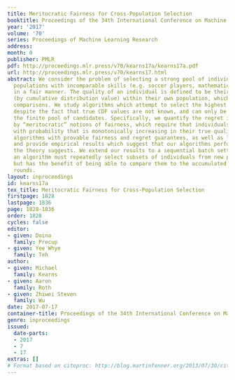 ```yaml
---
title: Meritocratic Fairness for Cross-Population Selection
booktitle: Proceedings of the 34th International Conference on Machine Learning
year: '2017'
volume: '70'
series: Proceedings of Machine Learning Research
address: 
month: 0
publisher: PMLR
pdf: http://proceedings.mlr.press/v70/kearns17a/kearns17a.pdf
url: http://proceedings.mlr.press/v70/kearns17.html
abstract: We consider the problem of selecting a strong pool of individuals from several
  populations with incomparable skills (e.g. soccer players, mathematicians, and singers)
  in a fair manner. The quality of an individual is defined to be their relative rank
  (by cumulative distribution value) within their own population, which permits cross-population
  comparisons. We study algorithms which attempt to select the highest quality subset
  despite the fact that true CDF values are not known, and can only be estimated from
  the finite pool of candidates. Specifically, we quantify the regret in quality imposed
  by “meritocratic” notions of fairness, which require that individuals are selected
  with probability that is monotonically increasing in their true quality. We give
  algorithms with provable fairness and regret guarantees, as well as lower bounds,
  and provide empirical results which suggest that our algorithms perform better than
  the theory suggests. We extend our results to a sequential batch setting, in which
  an algorithm must repeatedly select subsets of individuals from new pools of applicants,
  but has the benefit of being able to compare them to the accumulated data from previous
  rounds.
layout: inproceedings
id: kearns17a
tex_title: Meritocratic Fairness for Cross-Population Selection
firstpage: 1828
lastpage: 1836
page: 1828-1836
order: 1828
cycles: false
editor:
- given: Doina
  family: Precup
- given: Yee Whye
  family: Teh
author:
- given: Michael
  family: Kearns
- given: Aaron
  family: Roth
- given: Zhiwei Steven
  family: Wu
date: 2017-07-17
container-title: Proceedings of the 34th International Conference on Machine Learning
genre: inproceedings
issued:
  date-parts:
  - 2017
  - 7
  - 17
extras: []
# Format based on citeproc: http://blog.martinfenner.org/2013/07/30/citeproc-yaml-for-bibliographies/
---
```

